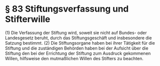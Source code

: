 # § 83 Stiftungsverfassung und Stifterwille
(1) Die Verfassung der Stiftung wird, soweit sie nicht auf Bundes- oder Landesgesetz beruht, durch das Stiftungsgeschäft und insbesondere die Satzung bestimmt.
(2) Die Stiftungsorgane haben bei ihrer Tätigkeit für die Stiftung und die zuständigen Behörden haben bei der Aufsicht über die Stiftung den bei der Errichtung der Stiftung zum Ausdruck gekommenen Willen, hilfsweise den mutmaßlichen Willen des Stifters zu beachten.